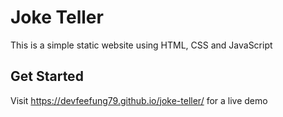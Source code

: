 # Joke Teller
This is a simple static website using HTML, CSS and JavaScript

## Get Started
Visit https://devfeefung79.github.io/joke-teller/ for a live demo

